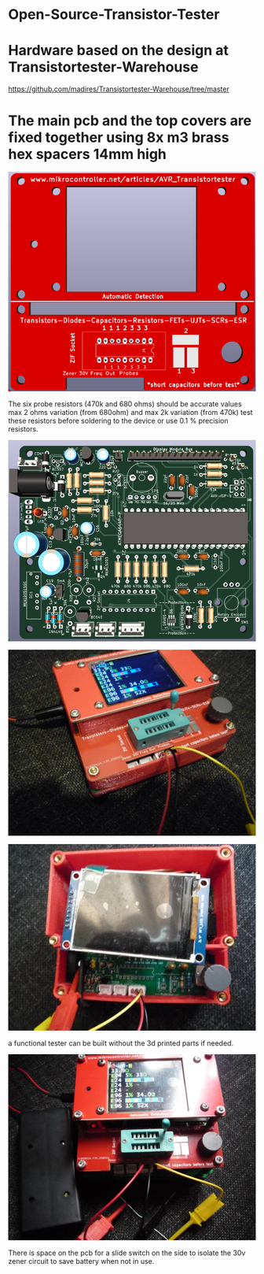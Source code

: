 # Open-Source-Transistor-Tester
# Hardware based on the design at  Transistortester-Warehouse
https://github.com/madires/Transistortester-Warehouse/tree/master
# The main pcb and the top covers are fixed together using 8x m3 brass hex spacers 14mm high

<p align="center">
    <img src="img/tester_tops_PCB.png" alt="Icon" />
    
The six probe resistors (470k and 680 ohms) should be accurate values max 2 ohms variation (from 680ohm) and max 2k variation (from 470k)
test these resistors before soldering to the device or use 0.1 % precision resistors.
<p align="center">
    <img src="img/main-PCB.png" alt="Icon" />

<p align="center">
    <img src="img/case3.jpg" alt="Icon" />
 
<p align="center">
    <img src="img/case1.jpg" alt="Icon" />
    
a functional tester can be built without the 3d printed parts if needed.

<p align="center">
    <img src="img/case2.jpg" alt="Icon" />

There is space on the pcb for a slide switch on the side to isolate the 30v zener circuit to save battery when not in use.

